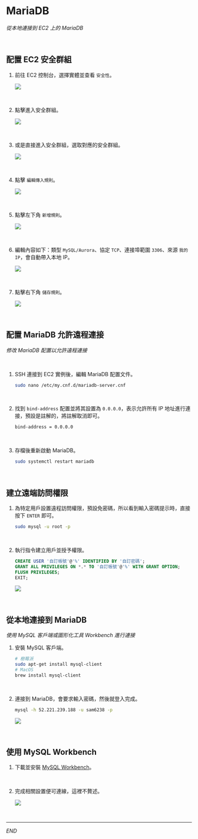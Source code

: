 # MariaDB

_從本地連接到 EC2 上的 MariaDB_

<br>

## 配置 EC2 安全群組

1. 前往 EC2 控制台，選擇實體並查看 `安全性`。

    ![](images/img_24.png)

<br>

2. 點擊進入安全群組。

    ![](images/img_26.png)

<br>

3. 或是直接進入安全群組，選取對應的安全群組。

    ![](images/img_25.png)

<br>

4. 點擊 `編輯傳入規則`。

    ![](images/img_27.png)

<br>

5. 點擊左下角 `新增規則`。

    ![](images/img_28.png)

<br>

6. 編輯內容如下：類型 `MySQL/Aurora`、協定 `TCP`、連接埠範圍 `3306`、來源 `我的 IP`，會自動帶入本地 IP。

    ![](images/img_29.png)

<br>

7. 點擊右下角 `儲存規則`。

    ![](images/img_30.png)

<br>

## 配置 MariaDB 允許遠程連接

_修改 MariaDB 配置以允許遠程連接_

<br>

1. SSH 連接到 EC2 實例後，編輯 MariaDB 配置文件。

    ```bash
    sudo nano /etc/my.cnf.d/mariadb-server.cnf
    ```

<br>

2. 找到 `bind-address` 配置並將其設置為 `0.0.0.0`，表示允許所有 IP 地址進行連接，預設是註解的，將註解取消即可。

    ```bash
    bind-address = 0.0.0.0
    ```

<br>

3. 存檔後重新啟動 MariaDB。

    ```bash
    sudo systemctl restart mariadb
    ```

<br>

## 建立遠端訪問權限

1. 為特定用戶設置遠程訪問權限，預設免密碼，所以看到輸入密碼提示時，直接按下 `ENTER` 即可。

    ```bash
    sudo mysql -u root -p
    ```

<br>

2. 執行指令建立用戶並授予權限。

    ```sql
    CREATE USER '自訂帳號'@'%' IDENTIFIED BY '自訂密碼';
    GRANT ALL PRIVILEGES ON *.* TO '自訂帳號'@'%' WITH GRANT OPTION;
    FLUSH PRIVILEGES;
    EXIT;
    ```

    ![](images/img_31.png)

<br>

## 從本地連接到 MariaDB

_使用 MySQL 客戶端或圖形化工具 Workbench 進行連接_

1. 安裝 MySQL 客戶端。

    ```bash
    # 樹莓派
    sudo apt-get install mysql-client
    # MacOS
    brew install mysql-client
    ```

<br>

2. 連接到 MariaDB，會要求輸入密碼，然後就登入完成。

    ```bash
    mysql -h 52.221.239.188 -u sam6238 -p
    ```

    ![](images/img_32.png)

<br>

## 使用 MySQL Workbench

1. 下載並安裝 [MySQL Workbench](https://dev.mysql.com/downloads/workbench/)。

<br>

2. 完成相關設置便可連線，這裡不贅述。

    ![](images/img_33.png)

<br>

___

_END_
